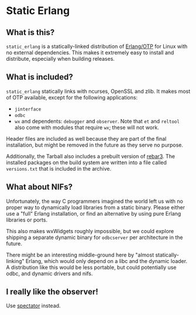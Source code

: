 # Static Erlang

## What is this?

`static_erlang` is a statically-linked distribution of [Erlang/OTP](https://github.com/erlang/otp) for Linux with no external dependencies. This makes it extremely easy to install and distribute, especially when building releases.

## What is included?

`static_erlang` statically links with ncurses, OpenSSL and zlib. It makes most of OTP available, except for the following applications:

- `jinterface`
- `odbc`
- `wx` and dependents: `debugger` and `observer`. Note that `et` and `reltool` also come with modules that require `wx`; these will not work.

Header files are included as well because they are part of the final installation, but might be removed in the future as they serve no purpose.

Additionally, the Tarball also includes a prebuilt version of [rebar3](https://github.com/erlang/rebar3). The installed packages on the build system are written into a file called `versions.txt` that is included in the archive.

## What about NIFs?

Unfortunately, the way C programmers imagined the world left us with no proper way to dynamically load libraries from a static binary. Please either use a "full" Erlang installation, or find an alternative by using pure Erlang libraries or ports.

This also makes wxWidgets roughly impossible, but we could explore shipping a separate dynamic binary for `odbcserver` per architecture in the future.

There might be an interesting middle-ground here by "almost statically-linking" Erlang, which would only depend on a libc and the dynamic loader. A distribution like this would be less portable, but could potentially use odbc, and dynamic drivers and nifs.

## I really like the observer!

Use [spectator](https://hexdocs.pm/spectator/index.html) instead.
